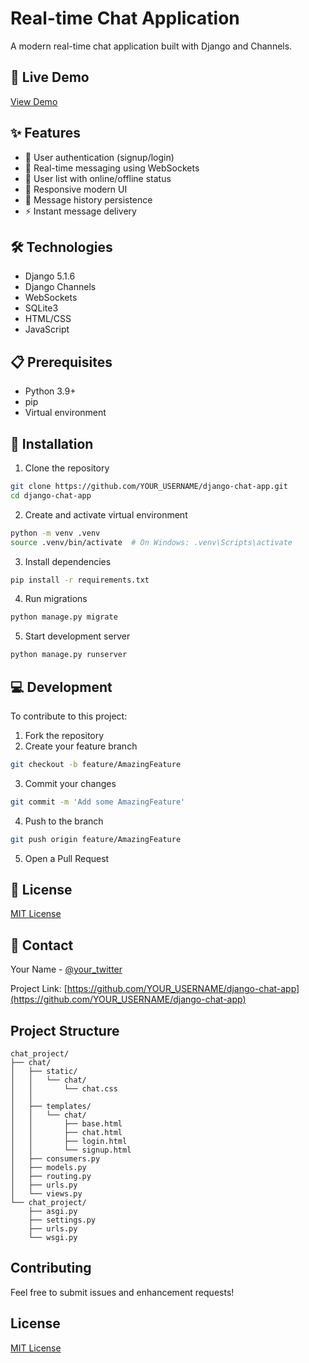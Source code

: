 # Real-time Chat Application

A modern real-time chat application built with Django and Channels.

## 🚀 Live Demo
[View Demo](https://django-chat.onrender.com)

## ✨ Features

- 🔐 User authentication (signup/login)
- 💬 Real-time messaging using WebSockets
- 👥 User list with online/offline status
- 📱 Responsive modern UI
- 💾 Message history persistence
- ⚡ Instant message delivery

## 🛠️ Technologies

- Django 5.1.6
- Django Channels
- WebSockets
- SQLite3
- HTML/CSS
- JavaScript

## 📋 Prerequisites

- Python 3.9+
- pip
- Virtual environment

## 🚀 Installation

1. Clone the repository
```bash
git clone https://github.com/YOUR_USERNAME/django-chat-app.git
cd django-chat-app
```

2. Create and activate virtual environment
```bash
python -m venv .venv
source .venv/bin/activate  # On Windows: .venv\Scripts\activate
```

3. Install dependencies
```bash
pip install -r requirements.txt
```

4. Run migrations
```bash
python manage.py migrate
```

5. Start development server
```bash
python manage.py runserver
```

## 💻 Development

To contribute to this project:

1. Fork the repository
2. Create your feature branch
```bash
git checkout -b feature/AmazingFeature
```
3. Commit your changes
```bash
git commit -m 'Add some AmazingFeature'
```
4. Push to the branch
```bash
git push origin feature/AmazingFeature
```
5. Open a Pull Request

## 📝 License

[MIT License](LICENSE)

## 👥 Contact

Your Name - [@your_twitter](https://twitter.com/your_twitter)

Project Link: [https://github.com/YOUR_USERNAME/django-chat-app](https://github.com/YOUR_USERNAME/django-chat-app)

## Project Structure

```
chat_project/
├── chat/
│   ├── static/
│   │   └── chat/
│   │       └── chat.css
│   │   
│   ├── templates/
│   │   └── chat/
│   │       ├── base.html
│   │       ├── chat.html
│   │       ├── login.html
│   │       └── signup.html
│   ├── consumers.py
│   ├── models.py
│   ├── routing.py
│   ├── urls.py
│   └── views.py
└── chat_project/
    ├── asgi.py
    ├── settings.py
    ├── urls.py
    └── wsgi.py
```


## Contributing

Feel free to submit issues and enhancement requests!

## License

[MIT License](LICENSE) 
